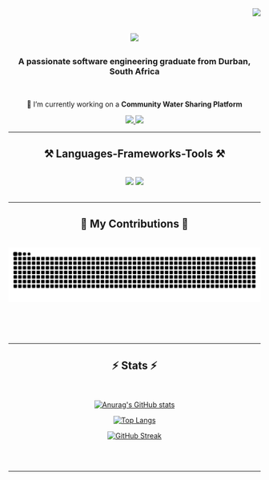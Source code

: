 <img align="right" src="https://visitor-badge.laobi.icu/badge?page_id=Tyrese-Mv.Tyrese-Mv" />

<h1 align="center">
    <img src="https://readme-typing-svg.herokuapp.com/?font=Righteous&size=35&center=true&vCenter=true&width=500&height=70&duration=4000&lines=Hi+There!+👋;+I'm+Musawenkosi+Mvuna!;" />
</h1>

<h3 align="center">A passionate software engineering graduate from Durban, South Africa</h3>

<br/>

<div align="center">
 
 🔭 I’m currently working on a **Community Water Sharing Platform**
 
 </div>
 
<div align="center"> 
  <a href="mailto:musawenkosi106@gmail.com">
    <img src="https://img.shields.io/badge/Gmail-333333?style=for-the-badge&logo=gmail&logoColor=red" />
  </a>
  <a href="https://www.linkedin.com/in/tyresemvuna" target="_blank">
    <img src="https://img.shields.io/badge/LinkedIn-0077B5?style=for-the-badge&logo=linkedin&logoColor=white" target="_blank" />
  </a>
  <!--<a href="https://salesp07.github.io" target="_blank">
     <img src="https://img.shields.io/badge/Portfolio-FF5722?style=for-the-badge&logo=todoist&logoColor=white" target="_blank" /> <!-- sqlite, safari, google-chrome are other good icon options 
  </a>-->
</div>

 <hr/>
 
<h2 align="center">⚒️ Languages-Frameworks-Tools ⚒️</h2>
<br/>
<div align="center">
    <img src="https://skillicons.dev/icons?i=bootstrap,html,css,vscode,visualstudio,vim,github,git" />
    <img src="https://skillicons.dev/icons?i=python,javascript,c,java,cs,dotnet,bash,springboot" /><br>
</div>

<br/>
<hr/>

<div align="center">
  <h2>🐍 My Contributions 🐍</h2>
  <br>
  <img alt="snake eating my contributions" src="https://raw.githubusercontent.com/Tyrese-Mv/Tyrese-Mv/output/github-contribution-grid-snake.svg" />
  
  <br/><br/><br/>
</div>

<hr/>

<h2 align="center">⚡ Stats ⚡</h2>
<br>
<div align=center>
  
 [![Anurag's GitHub stats](https://github-readme-stats.vercel.app/api?username=Tyrese-Mv&show_icons=true&theme=gotham)](https://github.com/anuraghazra/github-readme-stats)

[![Top Langs](https://github-readme-stats.vercel.app/api/top-langs/?username=Tyrese-Mv&show_icons=true&theme=gotham&langs_count=8&hide_progress=true)](https://github.com/anuraghazra/github-readme-stats)
    
[![GitHub Streak](https://github-readme-streak-stats-pi-two.vercel.app?user=Tyrese-Mv&theme=gotham&hide_border=true&date_format=j%20M%5B%20Y%5D)](https://git.io/streak-stats)
  <br/>
</div>
<br/><br/>



<hr/>

<br/>

<!--<div align="center">
<a href='https://ko-fi.com/V7V4RAK9C' target='_blank'><img height='64' style='border:0px;height:64px;' src='https://storage.ko-fi.com/cdn/kofi1.png?v=3' border='0' alt='Buy Me a Coffee at ko-fi.com' /></a>
</div> -->

<br/>
